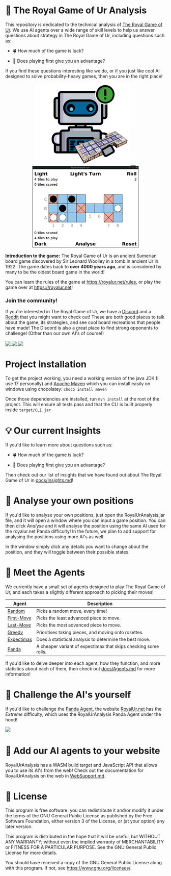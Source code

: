 # 🎲 The Royal Game of Ur Analysis

This repository is dedicated to the technical analysis of
[The Royal Game of Ur](https://en.wikipedia.org/wiki/Royal_Game_of_Ur).
We use AI agents over a wide range of skill levels to help us answer
questions about strategy in The Royal Game of Ur, including questions such as:

- 🍀 How much of the game is luck?

- 🐇 Does playing first give you an advantage?

If you find these questions interesting like we do, or if you just like cool AI designed
to solve probability-heavy games, then you are in the right place!

<p align="center"><a href="https://github.com/Sothatsit/RoyalUrAnalysis">
  <img src="logo.png" height="256" />&nbsp;&nbsp;&nbsp;&nbsp;
  <img src="window.png" height="256" />
</a></p>

**Introduction to the game:** The Royal Game of Ur is an ancient Sumerian board game discovered by Sir Leonard Woolley in a
tomb in ancient Ur in 1922. The game dates back to **over 4000 years ago**, and is considered
by many to be the oldest board game in the world!

You can learn the rules of the game at https://royalur.net/rules, or play the game over at https://royalur.net!


### Join the community!
If you're interested in The Royal Game of Ur, we have a [Discord](https://discord.gg/Ea49VVru5N)
and a [Reddit](https://www.reddit.com/r/GameofUr/) that you might want to check out! These are
both good places to talk about the game, its strategies, and see cool board recreations that
people have made! The Discord is also a great place to find strong opponents to challenge!
(Other than our own AI's of course!)

<p float="left">
  <a href="https://discord.gg/Ea49VVru5N">
    <img src="https://royalur.net/res/discord.svg" height="64" valign="middle" />
  </a>
  <a href="https://www.reddit.com/r/GameofUr/">
    <img src="https://royalur.net/res/reddit.svg" height="64" valign="middle" />
  </a>
  <a href="https://royalur.net">
    <img src="https://royalur.net/favicon.png" height="64" valign="middle" />
  </a>
</p>


# Project installation

To get the project working, you need a working version of the java JDK (I use 17 personally) and [Apache Maven](https://maven.apache.org/download.cgi) which you can install easily on windows using chocolatey: `choco install maven`

Once those dependencies are installed, run `mvn install` at the root of the project. This will ensure all tests pass and that the CLI is built properly inside `target/CLI.jar`

# 💡 Our current Insights
If you'd like to learn more about questions such as:

- 🍀 How much of the game is luck?

- 🐇 Does playing first give you an advantage?

Then check out our list of insights that we have found out about
The Royal Game of Ur in [docs/Insights.md](/docs/Insights.md)!


# 🧐 Analyse your own positions
If you'd like to analyse your own positions, just open the RoyalUrAnalysis.jar
file, and it will open a window where you can input a game position. You can
then click _Analyse_ and it will analyse the position using the same AI used for
the royalur.net Panda difficulty! In the future, we plan to add support for
analysing the positions using more AI's as well.

In the window simply click any details you want to change about the position,
and they will toggle between their possible states.


# 🤖 Meet the Agents
We currently have a small set of agents designed to play The Royal Game of Ur,
and each takes a slightly different approach to picking their moves!

| Agent | Description |
| ----- | ----------- |
| [Random](/docs/Agents.md#-the-random-agent-)         | Picks a random move, every time! |
| [First-Move](/docs/Agents.md#-the-first-move-agent-) | Picks the least advanced piece to move. |
| [Last-Move](/docs/Agents.md#-the-last-move-agent-)   | Picks the most advanced piece to move. |
| [Greedy](/docs/Agents.md#-the-greedy-agent-)         | Prioritises taking pieces, and moving onto rosettes. |
| [Expectimax](/docs/Agents.md#-the-expectimax-agent-) | Does a statistical analysis to determine the best move. |
| [Panda](/docs/Agents.md#-the-panda-agent-)           | A cheaper variant of expectimax that skips checking some rolls. |

If you'd like to delve deeper into each agent, how they function, and more statistics
about each of them, then check out [docs/Agents.md](/docs/Agents.md) for more information!


# 🥊 Challenge the AI's yourself
If you'd like to challenge the [Panda Agent](/docs/Agents.md#-the-panda-agent-),
the website [RoyalUr.net](https://royalur.net) has the _Extreme_ difficulty,
which uses the RoyalUrAnalysis Panda Agent under the hood!
<p align="left"><a href="https://royalur.net">
  <img src="https://royalur.net/banner.jpg" width="400" />
</a></p>

# 🚧 Add our AI agents to your website
RoyalUrAnalysis has a WASM build target and JavaScript API that allows you
to use its AI's from the web! Check out the documentation for RoyalUrAnalysis
on the web in [WebSupport.md](/docs/WebSupport.md).


# 📝 License
This program is free software: you can redistribute it and/or modify
it under the terms of the GNU General Public License as published by
the Free Software Foundation, either version 3 of the License, or
(at your option) any later version.

This program is distributed in the hope that it will be useful,
but WITHOUT ANY WARRANTY; without even the implied warranty of
MERCHANTABILITY or FITNESS FOR A PARTICULAR PURPOSE.  See the
GNU General Public License for more details.

You should have received a copy of the GNU General Public License
along with this program.  If not, see <https://www.gnu.org/licenses/>.
